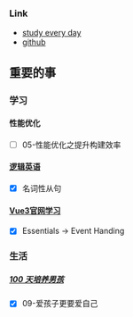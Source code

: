 ### Link
- [study every day](https://github.com/cuixiaorui/study-every-day/issues)
- [github](https://github.com/jtr354)

## 重要的事

### 学习
#### 性能优化
- [ ] 05-性能优化之提升构建效率

#### [逻辑英语](https://github.com/JTR354/learn-english)
- [x] 名词性从句

#### [Vue3官网学习](https://github.com/JTR354/learn-vue/tree/main/official-doc)
- [x] Essentials ->  Event Handing


### 生活
##### [100 天培养男孩](https://github.com/JTR354/raising-boys)
- [x] 09-爱孩子更要爱自己